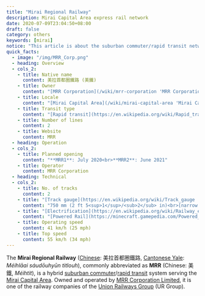```yaml
---
title: "Mirai Regional Railway"
description: Mirai Capital Area express rail network
date: 2020-07-09T23:04:50+08:00
draft: false
category: others
keywords: [mirai]
notice: "This article is about the suburban commuter/rapid transit network in Mirai. For the company that operates it, see [MRR Corporation](/wiki/mrr-coporation 'MRR Corporation')."
quick_facts:
  - image: "/img/MRR_Corp.png"
  - heading: Overview
  - cols_2:
    - title: Native name
      content: 美拉首都圈鐵路 (美鐵)
    - title: Owner
      content: "[MRR Corporation](/wiki/mrr-corporation 'MRR Corporation')"
    - title: Locale
      content: "[Mirai Capital Area](/wiki/mirai-capital-area 'Mirai Capital Area')"
    - title: Transit type
      content: "[Rapid transit](https://en.wikipedia.org/wiki/Rapid_transit 'Rapid transit')/[Commuter rail](https://en.wikipedia.org/wiki/Commuter_rail 'Commuter rail')"
    - title: Number of lines
      content: 2
    - title: Website
      content: MRR
  - heading: Operation
  - cols_2:
    - title: Planned opening
      content: "**MRR1**: July 2020<br>**MRR2**: June 2021"
    - title: Operator
      content: MRR Corporation
  - heading: Technical
  - cols_2:
    - title: No. of tracks
      content: 2
    - title: "[Track gauge](https://en.wikipedia.org/wiki/Track_gauge 'Track gauge')"
      content: "750 mm (2 ft ​5<sup>1</sup>/<sub>2</sub> in)<br>[narrow gauge](https://en.wikipedia.org/wiki/Narrow-gauge_railway 'Narrow-gauge railway')"
    - title: "[Electrification](https://en.wikipedia.org/wiki/Railway_electrification_system 'Railway electrification system')"
      content: "[Powered Rail](https://minecraft.gamepedia.com/Powered_Rail 'Powered Rail')"
    - title: Operating speed
      content: 41 km/h (25 mph)
    - title: Top speed
      content: 55 km/h (34 mph)
---
```


The **Mirai Regional Railway** ([Chinese](https://en.wikipedia.org/wiki/Traditional_Chinese_characters "Traditional Chinese characters"): 美拉首都圈鐵路, [Cantonese Yale](https://en.wikipedia.org/wiki/Yale_romanization_of_Cantonese "Yale romanization of Cantonese"): *Méihlāai sáudōuhyūn titlouh*), commonly abbreviated as **MRR** (Chinese: 美鐵, *Méihtit*), is a hybrid [suburban commuter](https://en.wikipedia.org/wiki/Commuter_rail "Commuter rail")/[rapid transit](https://en.wikipedia.org/wiki/Rapid_transit "Rapid transit") system serving the [Mirai Capital Area](/wiki/mirai-capital-area "Mirai Capital Area"). Owned and operated by [MRR Corporation Limited](/wiki/mrr-corporation "MRR Corporation"), it is one of the railway companies of the [Union Railways Group](/wiki/union-railways-group "Union Railways Group") (UR Group).
